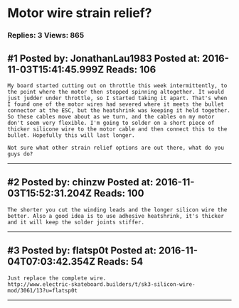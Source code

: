 # Motor wire strain relief?

### Replies: 3 Views: 865

## \#1 Posted by: JonathanLau1983 Posted at: 2016-11-03T15:41:45.999Z Reads: 106

```
My board started cutting out on throttle this week intermittently, to the point where the motor then stopped spinning altogether. It would just judder under throttle, so I started taking it apart. That's when I found one of the motor wires had severed where it meets the bullet connector at the ESC, but the heatshrink was keeping it held together.
So these cables move about as we turn, and the cables on my motor don't seem very flexible. I'm going to solder on a short piece of thicker silicone wire to the motor cable and then connect this to the bullet. Hopefully this will last longer.

Not sure what other strain relief options are out there, what do you guys do?
```

---
## \#2 Posted by: chinzw Posted at: 2016-11-03T15:52:31.204Z Reads: 100

```
The shorter you cut the winding leads and the longer silicon wire the better. Also a good idea is to use adhesive heatshrink, it's thicker and it will keep the solder joints stiffer.
```

---
## \#3 Posted by: flatsp0t Posted at: 2016-11-04T07:03:42.354Z Reads: 54

```
Just replace the complete wire.
http://www.electric-skateboard.builders/t/sk3-silicon-wire-mod/3061/13?u=flatsp0t
```

---
